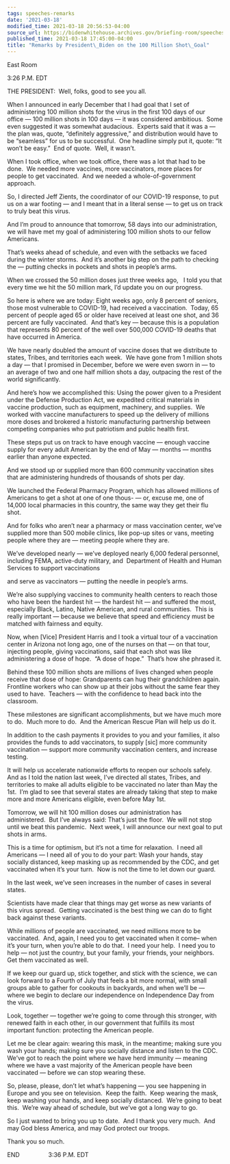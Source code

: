 ```yaml
---
tags: speeches-remarks
date: '2021-03-18'
modified_time: 2021-03-18 20:56:53-04:00
source_url: https://bidenwhitehouse.archives.gov/briefing-room/speeches-remarks/2021/03/18/remarks-by-president-biden-on-the-100-million-shot-goal/
published_time: 2021-03-18 17:45:00-04:00
title: "Remarks by President\_Biden on the 100 Million Shot\_Goal"
---
```

 
East Room

3:26 P.M. EDT

THE PRESIDENT:  Well, folks, good to see you all. 

When I announced in early December that I had goal that I set of
administering 100 million shots for the virus in the first 100 days of
our office — 100 million shots in 100 days — it was considered
ambitious.  Some even suggested it was somewhat audacious.  Experts said
that it was a — the plan was, quote, “definitely aggressive,” and
distribution would have to be “seamless” for us to be successful.  One
headline simply put it, quote: “It won’t be easy.”  End of quote.  Well,
it wasn’t.

When I took office, when we took office, there was a lot that had to be
done.  We needed more vaccines, more vaccinators, more places for people
to get vaccinated.  And we needed a whole-of-government approach. 

So, I directed Jeff Zients, the coordinator of our COVID-19 response, to
put us on a war footing — and I meant that in a literal sense — to get
us on track to truly beat this virus.

And I’m proud to announce that tomorrow, 58 days into our
administration, we will have met my goal of administering 100 million
shots to our fellow Americans. 

That’s weeks ahead of schedule, and even with the setbacks we faced
during the winter storms.  And it’s another big step on the path to
checking the — putting checks in pockets and shots in people’s arms. 

When we crossed the 50 million doses just three weeks ago,   I told you
that every time we hit the 50 million mark, I’d update you on our
progress. 

So here is where we are today: Eight weeks ago, only 8 percent of
seniors, those most vulnerable to COVID-19, had received a vaccination. 
Today, 65 percent of people aged 65 or older have received at least one
shot, and 36 percent are fully vaccinated.  And that’s key — because
this is a population that represents 80 percent of the well over 500,000
COVID-19 deaths that have occurred in America.

We have nearly doubled the amount of vaccine doses that we distribute to
states, Tribes, and territories each week.  We have gone from 1 million
shots a day — that I promised in December, before we were even sworn in
— to an average of two and one half million shots a day, outpacing the
rest of the world significantly.

And here’s how we accomplished this: Using the power given to a
President under the Defense Production Act, we expedited critical
materials in vaccine production, such as equipment, machinery, and
supplies.  We worked with vaccine manufacturers to speed up the delivery
of millions more doses and brokered a historic manufacturing partnership
between competing companies who put patriotism and public health first.

These steps put us on track to have enough vaccine — enough vaccine
supply for every adult American by the end of May — months — months
earlier than anyone expected.

And we stood up or supplied more than 600 community vaccination sites
that are administering hundreds of thousands of shots per day. 

We launched the Federal Pharmacy Program, which has allowed millions of
Americans to get a shot at one of one thous- — or, excuse me, one of
14,000 local pharmacies in this country, the same way they get their flu
shot. 

And for folks who aren’t near a pharmacy or mass vaccination center,
we’ve supplied more than 500 mobile clinics, like pop-up sites or vans,
meeting people where they are — meeting people where they are.

We’ve developed nearly — we’ve deployed nearly 6,000 federal personnel,
including FEMA, active-duty military, and  Department of Health and
Human Services to support vaccinations

and serve as vaccinators — putting the needle in people’s arms.

We’re also supplying vaccines to community health centers to reach those
who have been the hardest hit — the hardest hit — and suffered the most,
especially Black, Latino, Native American, and rural communities.  This
is really important — because we believe that speed and efficiency must
be matched with fairness and equity.   

Now, when \[Vice\] President Harris and I took a virtual tour of a
vaccination center in Arizona not long ago, one of the nurses on that —
on that tour, injecting people, giving vaccinations, said that each shot
was like administering a dose of hope.  “A dose of hope.”  That’s how
she phrased it.

Behind these 100 million shots are millions of lives changed when people
receive that dose of hope: Grandparents can hug their grandchildren
again.  Frontline workers who can show up at their jobs without the same
fear they used to have.  Teachers — with the confidence to head back
into the classroom.

These milestones are significant accomplishments, but we have much more
to do.  Much more to do.  And the American Rescue Plan will help us do
it.

In addition to the cash payments it provides to you and your families,
it also provides the funds to add vaccinators, to supply \[sic\] more
community vaccination — support more community vaccination centers, and
increase testing.

It will help us accelerate nationwide efforts to reopen our schools
safely.  And as I told the nation last week, I’ve directed all states,
Tribes, and territories to make all adults eligible to be vaccinated no
later than May the 1st.  I’m glad to see that several states are already
taking that step to make more and more Americans eligible, even before
May 1st.

Tomorrow, we will hit 100 million doses our administration has
administered.  But I’ve always said: That’s just the floor.  We will not
stop until we beat this pandemic.  Next week, I will announce our next
goal to put shots in arms. 

This is a time for optimism, but it’s not a time for relaxation.  I need
all Americans — I need all of you to do your part: Wash your hands, stay
socially distanced, keep masking up as recommended by the CDC, and get
vaccinated when it’s your turn.  Now is not the time to let down our
guard.

In the last week, we’ve seen increases in the number of cases in several
states.

Scientists have made clear that things may get worse as new variants of
this virus spread.  Getting vaccinated is the best thing we can do to
fight back against these variants.  

While millions of people are vaccinated, we need millions more to be
vaccinated.  And, again, I need you to get vaccinated when it come– when
it’s your turn, when you’re able to do that.  I need your help.  I need
you to help — not just the country, but your family, your friends, your
neighbors.  Get them vaccinated as well.

If we keep our guard up, stick together, and stick with the science, we
can look forward to a Fourth of July that feels a bit more normal, with
small groups able to gather for cookouts in backyards, and when we’ll be
— where we begin to declare our independence on Independence Day from
the virus. 

Look, together — together we’re going to come through this stronger,
with renewed faith in each other, in our government that fulfills its
most important function: protecting the American people.

Let me be clear again: wearing this mask, in the meantime; making sure
you wash your hands; making sure you socially distance and listen to the
CDC.  We’ve got to reach the point where we have herd immunity — meaning
where we have a vast majority of the American people have been
vaccinated — before we can stop wearing these. 

So, please, please, don’t let what’s happening — you see happening in
Europe and you see on television.  Keep the faith.  Keep wearing the
mask, keep washing your hands, and keep socially distanced.  We’re going
to beat this.  We’re way ahead of schedule, but we’ve got a long way to
go. 

So I just wanted to bring you up to date.  And I thank you very much. 
And may God bless America, and may God protect our troops. 

Thank you so much.                                        

END                 3:36 P.M. EDT
